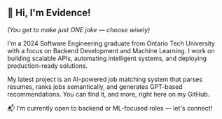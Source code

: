 ## 👋 Hi, I'm Evidence! 

*(You get to make just ONE joke — choose wisely)*

I'm a 2024 Software Engineering graduate from Ontario Tech University with a focus on Backend Development and Machine Learning. I work on building scalable APIs, automating intelligent systems, and deploying production-ready solutions.

My latest project is an AI-powered job matching system that parses resumes, ranks jobs semantically, and generates GPT-based recommendations.
You can find it, and more, right here on my GitHub.

📬 I'm currently open to backend or ML-focused roles — let's connect!


